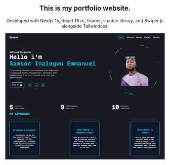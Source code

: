 <div align="center">
    <h2> This is my portfolio website.</h2>
    <p> Developed with Nextjs 15, React 19 rc, framer, shadcn library, and Swiper js alongside Tailwindcss. </p>
    <img src="./public//assets/Screenshots/portfolio.png"/>
</div>